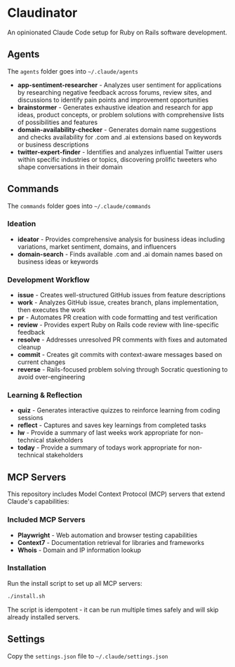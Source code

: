 # Claudinator

An opinionated Claude Code setup for Ruby on Rails software development.  


## Agents

The `agents` folder goes into `~/.claude/agents`

- **app-sentiment-researcher** - Analyzes user sentiment for applications by researching negative feedback across forums, review sites, and discussions to identify pain points and improvement opportunities
- **brainstormer** - Generates exhaustive ideation and research for app ideas, product concepts, or problem solutions with comprehensive lists of possibilities and features
- **domain-availability-checker** - Generates domain name suggestions and checks availability for .com and .ai extensions based on keywords or business descriptions
- **twitter-expert-finder** - Identifies and analyzes influential Twitter users within specific industries or topics, discovering prolific tweeters who shape conversations in their domain

## Commands

The `commands` folder goes into `~/.claude/commands`

### Ideation
- **ideator** - Provides comprehensive analysis for business ideas including variations, market sentiment, domains, and influencers
- **domain-search** - Finds available .com and .ai domain names based on business ideas or keywords

### Development Workflow
- **issue** - Creates well-structured GitHub issues from feature descriptions
- **work** - Analyzes GitHub issue, creates branch, plans implementation, then executes the work
- **pr** - Automates PR creation with code formatting and test verification
- **review** - Provides expert Ruby on Rails code review with line-specific feedback
- **resolve** - Addresses unresolved PR comments with fixes and automated cleanup
- **commit** - Creates git commits with context-aware messages based on current changes
- **reverse** - Rails-focused problem solving through Socratic questioning to avoid over-engineering

### Learning & Reflection
- **quiz** - Generates interactive quizzes to reinforce learning from coding sessions
- **reflect** - Captures and saves key learnings from completed tasks
- **lw** - Provide a summary of last weeks work appropriate for non-technical stakeholders
- **today** - Provide a summary of todays work appropriate for non-technical stakeholders

## MCP Servers

This repository includes Model Context Protocol (MCP) servers that extend Claude's capabilities:

### Included MCP Servers
- **Playwright** - Web automation and browser testing capabilities
- **Context7** - Documentation retrieval for libraries and frameworks
- **Whois** - Domain and IP information lookup

### Installation
Run the install script to set up all MCP servers:
```bash
./install.sh
```

The script is idempotent - it can be run multiple times safely and will skip already installed servers.

## Settings

Copy the `settings.json` file to `~/.claude/settings.json`
